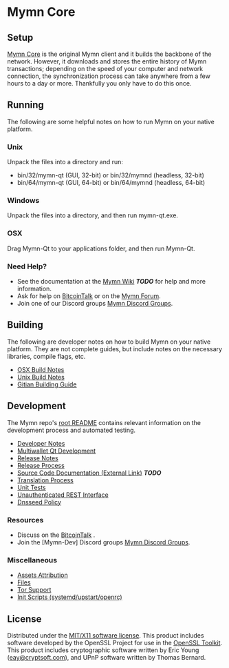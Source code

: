 Mymn Core
=====================

Setup
---------------------
[Mymn Core](http://Mymncoin.com) is the original Mymn client and it builds the backbone of the network. However, it downloads and stores the entire history of Mymn transactions; depending on the speed of your computer and network connection, the synchronization process can take anywhere from a few hours to a day or more. Thankfully you only have to do this once.

Running
---------------------
The following are some helpful notes on how to run Mymn on your native platform.

### Unix

Unpack the files into a directory and run:

- bin/32/mymn-qt (GUI, 32-bit) or bin/32/mymnd (headless, 32-bit)
- bin/64/mymn-qt (GUI, 64-bit) or bin/64/mymnd (headless, 64-bit)

### Windows

Unpack the files into a directory, and then run mymn-qt.exe.

### OSX

Drag Mymn-Qt to your applications folder, and then run Mymn-Qt.

### Need Help?

* See the documentation at the [Mymn Wiki](https://en.bitcoin.it/wiki/Main_Page) ***TODO***
for help and more information.
* Ask for help on [BitcoinTalk](https://bitcointalk.org/index.php) or on the [Mymn Forum](http://Mymncoin.com/).
* Join one of our Discord groups [Mymn Discord Groups](https://discord.gg/YcnvMqt).

Building
---------------------
The following are developer notes on how to build Mymn on your native platform. They are not complete guides, but include notes on the necessary libraries, compile flags, etc.

- [OSX Build Notes](build-osx.md)
- [Unix Build Notes](build-unix.md)
- [Gitian Building Guide](gitian-building.md)

Development
---------------------
The Mymn repo's [root README](https://github.com/eastcoastcrypto/Mymn/blob/master/README.md) contains relevant information on the development process and automated testing.

- [Developer Notes](developer-notes.md)
- [Multiwallet Qt Development](multiwallet-qt.md)
- [Release Notes](release-notes.md)
- [Release Process](release-process.md)
- [Source Code Documentation (External Link)](https://dev.visucore.com/bitcoin/doxygen/) ***TODO***
- [Translation Process](translation_process.md)
- [Unit Tests](unit-tests.md)
- [Unauthenticated REST Interface](REST-interface.md)
- [Dnsseed Policy](dnsseed-policy.md)

### Resources

* Discuss on the [BitcoinTalk](https://bitcointalk.org/index.php?topic=1262920.0) .
* Join the [Mymn-Dev] Discord groups [Mymn Discord Groups](https://discord.gg/YcnvMqt).

### Miscellaneous
- [Assets Attribution](assets-attribution.md)
- [Files](files.md)
- [Tor Support](tor.md)
- [Init Scripts (systemd/upstart/openrc)](init.md)

License
---------------------
Distributed under the [MIT/X11 software license](http://www.opensource.org/licenses/mit-license.php).
This product includes software developed by the OpenSSL Project for use in the [OpenSSL Toolkit](https://www.openssl.org/). This product includes
cryptographic software written by Eric Young ([eay@cryptsoft.com](mailto:eay@cryptsoft.com)), and UPnP software written by Thomas Bernard.
